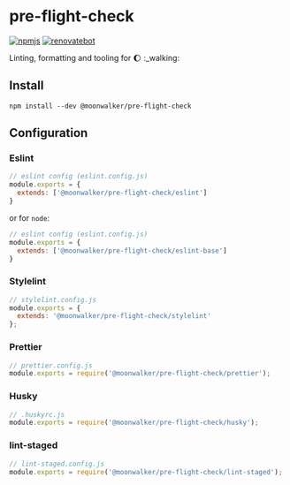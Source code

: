 # pre-flight-check

[![npmjs](https://img.shields.io/npm/v/@moonwalker/pre-flight-check.svg)](https://www.npmjs.com/package/@moonwalker/pre-flight-check)
[![renovatebot](https://badges.renovateapi.com/github/moonwalker/pre-flight-check)](https://renovatebot.com/dashboard#github/moonwalker/pre-flight-check)

Linting, formatting and tooling for :moon: :_walking:

## Install

```shell
npm install --dev @moonwalker/pre-flight-check
```

## Configuration

### Eslint

```js
// eslint config (eslint.config.js)
module.exports = {
  extends: ['@moonwalker/pre-flight-check/eslint']
}
```

or for `node`:

```js
// eslint config (eslint.config.js)
module.exports = {
  extends: ['@moonwalker/pre-flight-check/eslint-base']
}
```

### Stylelint

```js
// stylelint.config.js
module.exports = {
  extends: '@moonwalker/pre-flight-check/stylelint'
};
```

### Prettier

```js
// prettier.config.js
module.exports = require('@moonwalker/pre-flight-check/prettier');
```

### Husky

```js
// .huskyrc.js
module.exports = require('@moonwalker/pre-flight-check/husky');
```

### lint-staged
```js
// lint-staged.config.js
module.exports = require('@moonwalker/pre-flight-check/lint-staged');
```
